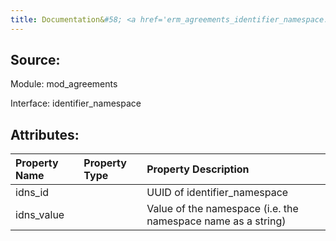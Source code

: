 ```yaml
---
title: Documentation&#58; <a href='erm_agreements_identifier_namespace.md'>erm_agreements_identifier_namespace</a>
---
```

## Source:

Module: mod_agreements

Interface: identifier_namespace

## Attributes:

| Property Name   | Property Type   | Property Description                                         |
|:----------------|:----------------|:-------------------------------------------------------------|
| idns_id         |                 | UUID of identifier_namespace                                 |
| idns_value      |                 | Value of the namespace (i.e. the namespace name as a string) |

